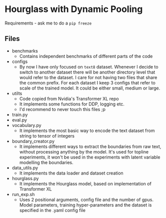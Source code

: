 # Hourglass with Dynamic Pooling

Requirements - ask me to do a `pip freeze`

## Files

- benchmarks
	- Contains independent benchmarks of different parts of the code
- configs
	- By now I have only focused on `text8` dataset. Whenever I decide to switch to another dataset there will be another directory level that would refer to the dataset. I care for not having two files that share the common prefix.  For each dataset I keep 3 configs that refer to scale of the trained model. It could be either small, medium or large.
- utilts
	- Code copied from Nvidia's Transformer XL repo
	- It implements some functions for DDP, logging etc. 
	- I'd recommend to never touch this files ;p
- train.py
- eval.py
- vocabulary.py
	- It implements the most basic way to encode the text dataset from string to tensor of integers
- boundary_creator.py
	- It implements different ways to extract the boundaries from raw text, without processing anything by the model. It's used for topline experiments, it won't be used in the experiments with latent variable modelling the boundaries. 
- data_utils.py
	- It implements the data loader and dataset creation
- hourglass.py
	- It implements the Hourglass model, based on implementation of Transformer XL
- run_exp.sh
	- Uses 2 positional arguments, config file and the number of gpus. Model parameters, training hyper-parameters and the dataset is specified in the .yaml config file
